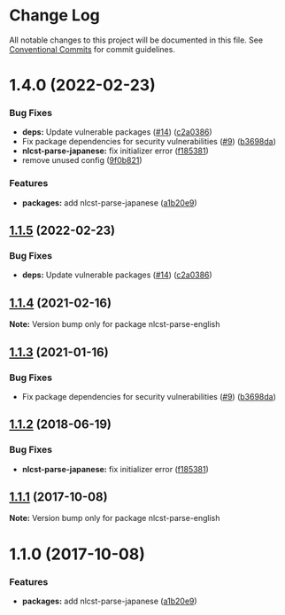 # Change Log

All notable changes to this project will be documented in this file.
See [Conventional Commits](https://conventionalcommits.org) for commit guidelines.

# 1.4.0 (2022-02-23)


### Bug Fixes

* **deps:** Update vulnerable packages ([#14](https://github.com/azu/nlp-pattern-match/issues/14)) ([c2a0386](https://github.com/azu/nlp-pattern-match/commit/c2a0386d349339a85f1168ad6329fd0e75094f21))
* Fix package dependencies for security vulnerabilities ([#9](https://github.com/azu/nlp-pattern-match/issues/9)) ([b3698da](https://github.com/azu/nlp-pattern-match/commit/b3698da8b74fdf49fac5a645e209d6a0bfcf54d9))
* **nlcst-parse-japanese:** fix initializer error ([f185381](https://github.com/azu/nlp-pattern-match/commit/f1853817afc33d61ba6b79ee2a5b07a5f6cd6d64))
* remove unused config ([9f0b821](https://github.com/azu/nlp-pattern-match/commit/9f0b8211a4b4cd9d2e6835eed412247ef0bc55a3))


### Features

* **packages:** add nlcst-parse-japanese ([a1b20e9](https://github.com/azu/nlp-pattern-match/commit/a1b20e97ac22ff0059bd37b943ffe29fb464d2d6))





## [1.1.5](https://github.com/azu/nlp-pattern-match/compare/nlcst-parse-english@1.1.4...nlcst-parse-english@1.1.5) (2022-02-23)


### Bug Fixes

* **deps:** Update vulnerable packages ([#14](https://github.com/azu/nlp-pattern-match/issues/14)) ([c2a0386](https://github.com/azu/nlp-pattern-match/commit/c2a0386d349339a85f1168ad6329fd0e75094f21))





## [1.1.4](https://github.com/azu/nlp-pattern-match/compare/nlcst-parse-english@1.1.3...nlcst-parse-english@1.1.4) (2021-02-16)

**Note:** Version bump only for package nlcst-parse-english





## [1.1.3](https://github.com/azu/nlp-pattern-match/compare/nlcst-parse-english@1.1.2...nlcst-parse-english@1.1.3) (2021-01-16)


### Bug Fixes

* Fix package dependencies for security vulnerabilities ([#9](https://github.com/azu/nlp-pattern-match/issues/9)) ([b3698da](https://github.com/azu/nlp-pattern-match/commit/b3698da8b74fdf49fac5a645e209d6a0bfcf54d9))





<a name="1.1.2"></a>
## [1.1.2](https://github.com/azu/nlp-pattern-match/compare/nlcst-parse-english@1.1.1...nlcst-parse-english@1.1.2) (2018-06-19)


### Bug Fixes

* **nlcst-parse-japanese:** fix initializer error ([f185381](https://github.com/azu/nlp-pattern-match/commit/f185381))




<a name="1.1.1"></a>
## [1.1.1](https://github.com/azu/nlp-pattern-match/compare/nlcst-parse-english@1.1.0...nlcst-parse-english@1.1.1) (2017-10-08)




**Note:** Version bump only for package nlcst-parse-english

<a name="1.1.0"></a>
# 1.1.0 (2017-10-08)


### Features

* **packages:** add nlcst-parse-japanese ([a1b20e9](https://github.com/azu/nlp-pattern-match/commit/a1b20e9))
